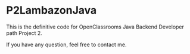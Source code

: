 # P2LambazonJava
This is the definitive code for OpenClassrooms Java Backend Developer path Project 2.

If you have any question, feel free to contact me.
